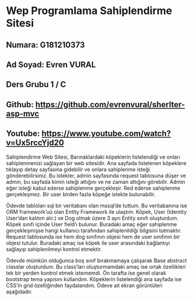 # Wep Programlama Sahiplendirme Sitesi
## Numara: G181210373
## Ad Soyad: Evren VURAL
## Ders Grubu 1 / C
## Github: https://github.com/evrenvural/sherlter-asp-mvc
## Youtube: https://www.youtube.com/watch?v=Ux5rccYjd20

Sahiplendirme Web Sitesi, Barınaklardaki köpeklerin listelendiği ve onları sahiplenmenizi sağlayan bir web sitesidir. Ana sayfada listelenen köpeklere tıklayıp detay sayfasına gidebilir ve onlara sahiplenme isteği gönderebilirsiniz. Bu istekler, admin sayfasında request tablosuna düşer ve admin, bu sayfada kimin isteği attığını ve ne zaman attığını görebilir. Admin eğer isteği kabul ederse sahiplenme gerçekleşir. Red ederse sahiplenme gerçekleşmez. Bir user birden fazla köpeğe istekte bulunabilir.

Ödevde tabloları sql bir veritabanı olan mssql’de tuttum. Bu veritabanına ise ORM framework’uü olan Entity Framework ile ulaştım. Köpek, User (Identity User’dan kalıtım alır.) ve Dog olmak üzere 3 ayrı Entity sınıfı oluşturdum. Köpek sınıfı içinde User field’ı bulunur. Buradaki amaç eğer sahiplenme gerçekleşmişse hangi kullanıcı tarafından sahiplenildiği bilgisini tutmaktır. Request tablosunda ise hem dog sınıfının objesi hem de user sınıfının bir objesi tutulur. Buradaki amaç ise köpek ile user arasındaki bağlantıyı sağlayıp sahiplenilmeyi kontrol etmektir.

Ödevde mümkün olduğunca boş sınıf bırakmamaya çalışarak Base abstract classlar oluşturdum. Bu class’ları oluşturmamdaki amaç ise ortak özellikleri tek bir yerden kontrol etmek istememdi.
Ön tarafta ise genel olarak bootstrap tema yapısını kullandım. Köpeklerin listelendiği ana sayfada ise CSS’in grid özelliğinden faydalandım.
Ödeve ait ekran görüntüleri aşağıdadır.
